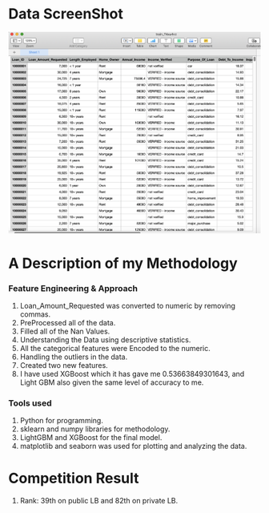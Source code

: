 # Data ScreenShot

<img src="Screenshot 2020-06-01 at 7.39.59 AM.png">


# A Description of my Methodology


   ### Feature Engineering & Approach


1. Loan_Amount_Requested was converted to numeric by removing commas.
2. PreProcessed all of the data.
3. Filled all of the Nan Values.
4. Understanding the Data using descriptive statistics.
5. All the categorical features were Encoded to the numeric.
6. Handling the outliers in the data.
7. Created two new features.
8. I have used XGBoost which it has gave me 0.53663849301643, and Light GBM also given the same level of accuracy to me.


### Tools used

1. Python for programming.
2. sklearn and numpy libraries for methodology.
3. LightGBM and XGBoost for the final model.
4. matplotlib and seaborn was used for plotting and analyzing the data.

# Competition Result
1. Rank: 39th on public LB and 82th on private LB.

